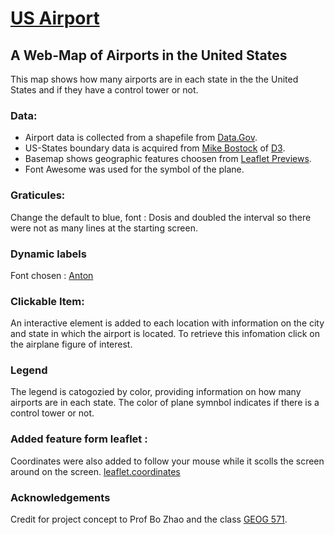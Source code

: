 # [US Airport](https://loweas.github.io/USairportsmap/)
## A Web-Map of Airports in the United States
This map shows how many airports are in each state in the the United States and if they have a control tower or not.

### Data:
* Airport data is collected from a shapefile from [Data.Gov][].
*  US-States boundary data is acquired from [Mike Bostock][] of [D3][].
*  Basemap shows geographic features choosen from [Leaflet Previews][].
*   Font Awesome was used for the symbol of the plane.

### Graticules:
Change the default to blue, font : Dosis and doubled the interval so there were not as many lines at the starting screen.

### Dynamic labels
Font chosen : [Anton](https://fonts.google.com/specimen/Anton
) 

### Clickable Item:
An interactive element is added to each location with information on the city and state in which the airport is located. To retrieve this infomation click on the airplane figure of interest.

### Legend
The legend is catogozied by color, providing information on how many airports are in each state. The color of plane symnbol indicates if there is a control tower or not.



### Added feature form leaflet :
Coordinates were also added to follow your mouse while it scolls the screen around on the screen. [leaflet.coordinates][]


### Acknowledgements
Credit for project concept to Prof Bo Zhao and the class [GEOG 571][].





[Data.Gov]: https://catalog.data.gov/dataset/usgs-small-scale-dataset-airports-of-the-united-states-201207-shapefile
[Mike Bostock]: https://bost.ocks.org/mike/
[D3]: https://d3js.org/
[Leaflet Previews]: https://leaflet-extras.github.io/leaflet-providers/preview/
[leaflet.coordinates]: https://github.com/MrMufflon/Leaflet.Coordinates
[GEOG 571]: https://github.com/jakobzhao/geog571
